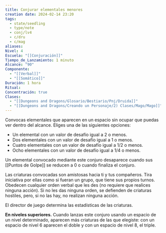 ```yaml
---
title: Conjurar elementales menores
creation date: 2024-02-14 23:20
tags:
  - state/seedling
  - type/note
  - conj/lv4
  - c/dru
  - c/mag
aliases: 
Nivel: 4
Escuela: "[[Conjuración]]"
Tiempo_de_Lanzamiento: 1 minuto
Alcance: "90"
Componente:
  - "[[Verbal]]"
  - "[[Somático]]"
Duración: 1 hora
Ritual: 
Concentración: true
Clases:
  - "[[Dungeons and Dragons/Glosario/Bestiario/Pnj/Druida]]"
  - "[[Dungeons and Dragons/Creando un Personaje/2) Clases/Mago/Mago]]"
---
```

Convocas elementales que aparecen en un espacio sin ocupar que puedas ver dentro del alcance. Eliges una de las siguientes opciones:

- Un elemental con un valor de desafío igual a 2 o menos.
- Dos elementales con un valor de desafío igual a 1 o menos.
- Cuatro elementales con un valor de desafío igual a 1/2 o menos.
- Ocho elementales con un valor de desafío igual a 1/4 o menos.

Un elemental convocado mediante este conjuro desaparece cuando sus [[Puntos de Golpe]] se reducen a 0 o cuando finaliza el conjuro.

Las criaturas convocadas son amistosas hacia ti y tus compañeros. Tira iniciativa por ellas como si fueran un grupo, que tiene sus propios turnos. Obedecen cualquier orden verbal que les des (no requiere que realices ninguna acción). Si no les das ninguna orden, se defienden de criaturas hostiles, pero, si no las hay, no realizan ninguna acción.

El director de juego determina las estadísticas de las criaturas.

**En niveles superiores.** Cuando lanzas este conjuro usando un espacio de un nivel determinado, aparecen más criaturas de las que elegiste: con un espacio de nivel 6 aparecen el doble y con un espacio de nivel 8, el triple.